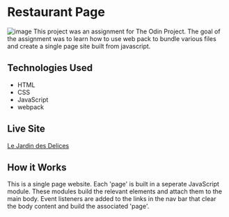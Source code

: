 # Restaurant Page

![image](https://user-images.githubusercontent.com/115970252/212838229-65e3e833-559c-4c3d-a09c-25ddb8072c84.png)
This project was an assignment for The Odin Project. The goal of the assignment was to learn how to use web pack to bundle various files and create a single page site built from javascript.

## Technologies Used
- HTML
- CSS
- JavaScript
- webpack

## Live Site
[Le Jardin des Delices](https://singhalex.github.io/restaurant-page/)

## How it Works
This is a single page website. Each 'page' is built in a seperate JavaScript module. These modules build the relevant elements and attach them to the main body. Event listeners are added to the links in the nav bar that clear the body content and build the associated 'page'.
